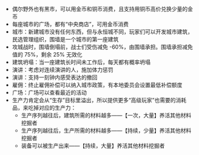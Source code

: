 - 偶尔野外也有黑市，可以用金币和铜币消费，且支持用铜币高价兑换少量的金币
- 每座城市的广场，都有“中央商店”，可用金币消费
- 城市：新建城市没有任何东西，但与永恒城不同，玩家们可以开发城市建筑，民选管理组织，围墙是一个城市的第一座建筑
- 攻城战时，围墙倒塌前，战士们受伤减免 -60%，由围墙承担。围墙承担减免值的 75%，剩余 25% 无效化
- 建筑坍塌：当一座建筑长时间未工作后，每天都有概率坍塌
- 演讲：考虑对连续演讲的人，施加体力惩罚
- 演讲：支持一刻钟内感受表达的撤回
- 雇佣：终止雇佣补偿可以纳入城市政策，有本地委员会设置最低补偿额度
- 广场：广场可以查看最近的活动
- 生产力肯定会从“生存”目标里溢出，所以提供更多“高级玩家”也需要的消耗品，来吃掉对应的生产力： 
	- 生产序列越往后，建筑所需的材料越多——【一次，大量】养活其他材料挖掘者
	- 生产序列越往后，生产所需的材料越多——【持续，少量】养活其他材料挖掘者
	- 装备可以被生产出来——【持续，大量】养活其他材料挖掘者